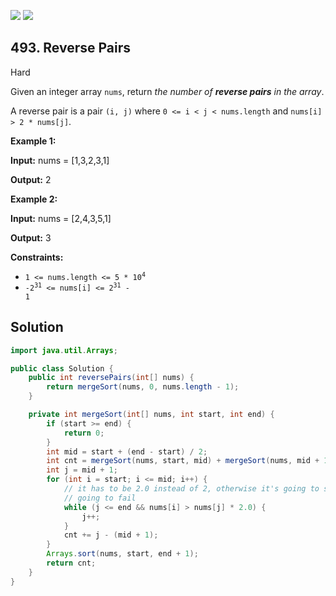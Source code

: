 [![](https://img.shields.io/github/stars/javadev/LeetCode-in-Java?label=Stars&style=flat-square)](https://github.com/javadev/LeetCode-in-Java)
[![](https://img.shields.io/github/forks/javadev/LeetCode-in-Java?label=Fork%20me%20on%20GitHub%20&style=flat-square)](https://github.com/javadev/LeetCode-in-Java/fork)

## 493\. Reverse Pairs

Hard

Given an integer array `nums`, return _the number of **reverse pairs** in the array_.

A reverse pair is a pair `(i, j)` where `0 <= i < j < nums.length` and `nums[i] > 2 * nums[j]`.

**Example 1:**

**Input:** nums = [1,3,2,3,1]

**Output:** 2

**Example 2:**

**Input:** nums = [2,4,3,5,1]

**Output:** 3

**Constraints:**

*   <code>1 <= nums.length <= 5 * 10<sup>4</sup></code>
*   <code>-2<sup>31</sup> <= nums[i] <= 2<sup>31</sup> - 1</code>

## Solution

```java
import java.util.Arrays;

public class Solution {
    public int reversePairs(int[] nums) {
        return mergeSort(nums, 0, nums.length - 1);
    }

    private int mergeSort(int[] nums, int start, int end) {
        if (start >= end) {
            return 0;
        }
        int mid = start + (end - start) / 2;
        int cnt = mergeSort(nums, start, mid) + mergeSort(nums, mid + 1, end);
        int j = mid + 1;
        for (int i = start; i <= mid; i++) {
            // it has to be 2.0 instead of 2, otherwise it's going to stack overflow, i.e. test3 is
            // going to fail
            while (j <= end && nums[i] > nums[j] * 2.0) {
                j++;
            }
            cnt += j - (mid + 1);
        }
        Arrays.sort(nums, start, end + 1);
        return cnt;
    }
}
```